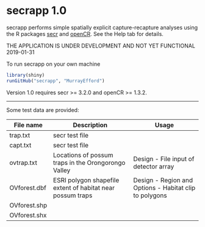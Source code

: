 # secrapp 1.0

secrapp performs simple spatially explicit capture-recapture analyses using the R packages [secr](https://CRAN.R-project.org/package=secr) and [openCR](https://CRAN.R-project.org/package=openCR). See the Help tab for details.

THE APPLICATION IS UNDER DEVELOPMENT AND NOT YET FUNCTIONAL 2019-01-31

To run secrapp on your own machine

```r
library(shiny)
runGitHub("secrapp", "MurrayEfford")
```

Version 1.0 requires secr >= 3.2.0 and openCR >= 1.3.2.

----

Some test data are provided:

| File name | Description | Usage |
|--------|-------------------------------|------------------|
trap.txt | secr test file ||
capt.txt | secr test file ||
ovtrap.txt | Locations of possum traps in the Orongorongo Valley | Design - File input of detector array |
OVforest.dbf | ESRI polygon shapefile extent of habitat near possum traps | Design - Region and Options - Habitat clip to polygons |
OVforest.shp |||
OVforest.shx |||

